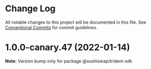 # Change Log

All notable changes to this project will be documented in this file.
See [Conventional Commits](https://conventionalcommits.org) for commit guidelines.

# 1.0.0-canary.47 (2022-01-14)

**Note:** Version bump only for package @sushiswap/trident-sdk
